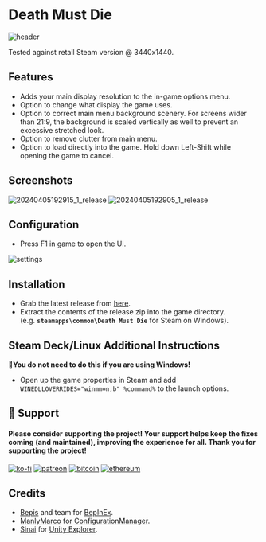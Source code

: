 # Death Must Die

![header](https://github.com/p1xel8ted/UltrawideFixes/assets/10510767/78b72b28-e6a4-4eca-851c-1237ed2f4f57)

Tested against retail Steam version @ 3440x1440.

## Features
- Adds your main display resolution to the in-game options menu.
- Option to change what display the game uses.
- Option to correct main menu background scenery. For screens wider than 21:9, the background is scaled vertically as well to prevent an excessive stretched look.
- Option to remove clutter from main menu.
- Option to load directly into the game. Hold down Left-Shift while opening the game to cancel.

## Screenshots

![20240405192915_1_release](https://github.com/p1xel8ted/UltrawideFixes/assets/10510767/4f13784c-59d2-4611-8c93-92bf5d43bfe5) 
![20240405192905_1_release](https://github.com/p1xel8ted/UltrawideFixes/assets/10510767/438c281a-4208-4cf7-8283-558acfab6ddf)

## Configuration
- Press F1 in game to open the UI.

![settings](https://github.com/p1xel8ted/UltrawideFixes/assets/10510767/6a0102ec-e8d1-4785-bc7c-e71b117cb3c2)

## Installation
- Grab the latest release from [here](https://github.com/p1xel8ted/UltrawideFixes/releases/tag/DeathMustDie).
- Extract the contents of the release zip into the game directory.<br />(e.g. **`steamapps\common\Death Must Die`** for Steam on Windows).

## Steam Deck/Linux Additional Instructions
🚩**You do not need to do this if you are using Windows!**
- Open up the game properties in Steam and add `WINEDLLOVERRIDES="winmm=n,b" %command%` to the launch options.

## 🚩 Support
#### Please consider supporting the project! Your support helps keep the fixes coming (and maintained), improving the experience for all. Thank you for supporting the project!

[![ko-fi](https://github.com/p1xel8ted/UltrawideFixes/assets/10510767/bf2d4fb0-2249-4193-92df-5de01bf40cbf)](https://ko-fi.com/F2F2DI3WA) [![patreon](https://github.com/p1xel8ted/UltrawideFixes/assets/10510767/d66993ee-153f-483f-aec8-6cde5f84d497)](https://www.patreon.com/p1xel8ted) [![bitcoin](https://github.com/p1xel8ted/UltrawideFixes/assets/10510767/e7c3afc3-43f6-42af-9acc-5a2d7f4a8d50)](https://github.com/p1xel8ted/UltrawideFixes/blob/main/donations/README.md) [![ethereum](https://github.com/p1xel8ted/UltrawideFixes/assets/10510767/00a10334-602e-4d5d-b186-96e716f02dc8)](https://github.com/p1xel8ted/UltrawideFixes/blob/main/donations/README.md)

## Credits
- [Bepis](https://github.com/bbepis) and team for [BepInEx](https://github.com/BepInEx/BepInEx).
- [ManlyMarco](https://github.com/ManlyMarco) for [ConfigurationManager](https://github.com/BepInEx/BepInEx.ConfigurationManager).
- [Sinai]() for [Unity Explorer](https://github.com/sinai-dev/UnityExplorer).
